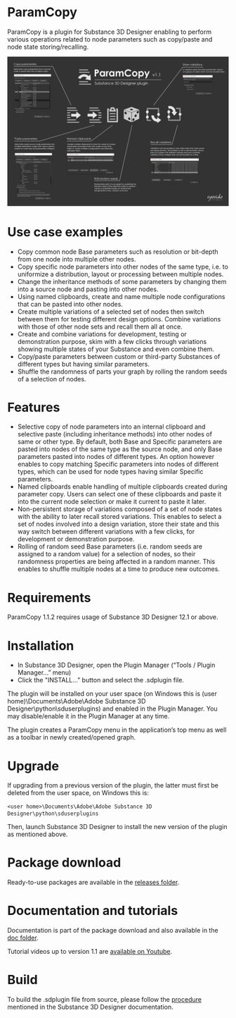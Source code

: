 # ParamCopy
ParamCopy is a plugin for Substance 3D Designer enabling to perform various operations related to node parameters such as copy/paste and node state storing/recalling.

![ParamCopy-MiniDoc.jpg](https://github.com/eyosido/ParamCopy/blob/main/doc/ParamCopy-MiniDoc.jpg)

# Use case examples
- Copy common node Base parameters such as resolution or bit-depth from one node into multiple other nodes.
- Copy specific node parameters into other nodes of the same type, i.e. to uniformize a distribution, layout or processing between multiple nodes.
- Change the inheritance methods of some parameters by changing them into a source node and pasting into other nodes.
- Using named clipboards, create and name multiple node configurations that can be pasted into other nodes.
- Create multiple variations of a selected set of nodes then switch between them for testing different design options. Combine variations with those of other node sets and recall them all at once.
- Create and combine variations for development, testing or demonstration purpose, skim with a few clicks through variations showing multiple states of your Substance and even combine them.
- Copy/paste parameters between custom or third-party Substances of different types but having similar parameters.
- Shuffle the randomness of parts your graph by rolling the random seeds of a selection of nodes.

# Features
- Selective copy of node parameters into an internal clipboard and selective paste (including inheritance methods) into other nodes of same or other type. By default, both Base and Specific parameters are pasted into nodes of the same type as the source node, and only Base parameters pasted into nodes of different types. An option however enables to copy matching Specific parameters into nodes of different types, which can be used for node types having similar Specific parameters.
- Named clipboards enable handling of multiple clipboards created during parameter copy. Users can select one of these clipboards and paste it into the current node selection or make it current to paste it later.
- Non-persistent storage of variations composed of a set of node states with the ability to later recall stored variations. This enables to select a set of nodes involved into a design variation, store their state and this way switch between different variations with a few clicks, for development or demonstration purpose.
- Rolling of random seed Base parameters (i.e. random seeds are assigned to a random value) for a selection of nodes, so their randomness properties are being affected in a random manner. This enables to shuffle multiple nodes at a time to produce new outcomes.

# Requirements
ParamCopy 1.1.2 requires usage of Substance 3D Designer 12.1 or above.

# Installation
- In Substance 3D Designer, open the Plugin Manager (“Tools / Plugin Manager...” menu)
- Click the "INSTALL..." button and select the .sdplugin file.

The plugin will be installed on your user space (on Windows this is (user home)\Documents\Adobe\Adobe Substance 3D Designer\python\sduserplugins) and enabled in the Plugin Manager. You may disable/enable it in the Plugin Manager at any time.

The plugin creates a ParamCopy menu in the application’s top menu as well as a toolbar in newly created/opened graph.

# Upgrade
If upgrading from a previous version of the plugin, the latter must first be deleted from the user space, on Windows this is:

    <user home>\Documents\Adobe\Adobe Substance 3D Designer\python\sduserplugins
Then, launch Substance 3D Designer to install the new version of the plugin as mentioned above.

# Package download
Ready-to-use packages are available in the [releases folder](https://github.com/eyosido/ParamCopy/tree/main/releases).

# Documentation and tutorials
Documentation is part of the package download and also available in the [doc folder](https://github.com/eyosido/ParamCopy/tree/main/doc).

Tutorial videos up to version 1.1 are [available on Youtube](https://www.youtube.com/playlist?list=PLHiaUQJoD9AVxDR9W-Bg8LwQOfGUm5sTM).

# Build
To build the .sdplugin file from source, please follow the [procedure](https://substance3d.adobe.com/documentation/sddoc/packaging-plugins-182257149.html) mentioned in the Substance 3D Designer documentation.
